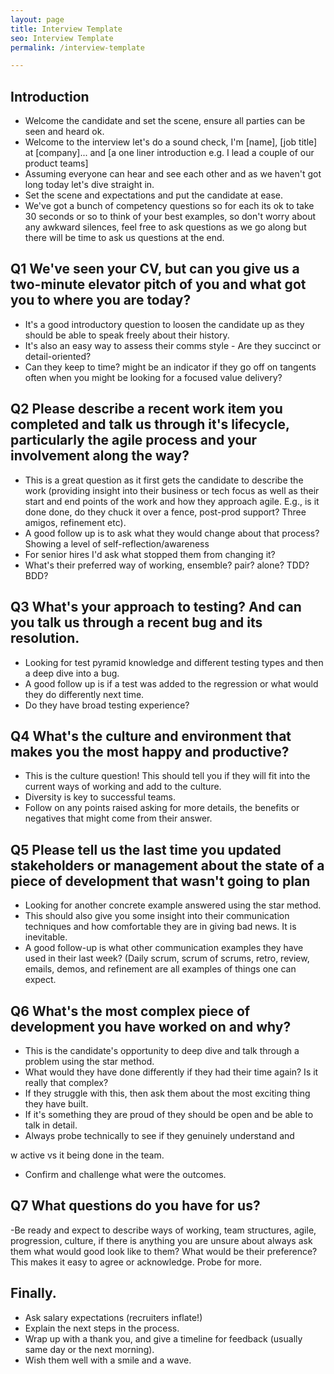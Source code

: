 ```yaml
---
layout: page
title: Interview Template
seo: Interview Template
permalink: /interview-template

---
```


## Introduction

- Welcome the candidate and set the scene, ensure all parties can be seen and heard ok.
- Welcome to the interview let's do a sound check, I'm [name], [job title] at [company]... and [a one liner introduction e.g. I lead a couple of our product teams]
- Assuming everyone can hear and see each other and as we haven't got long today let's dive straight in.
- Set the scene and expectations and put the candidate at ease.
- We've got a bunch of competency questions so for each its ok to take 30 seconds or so to think of your best examples, so don't worry about any awkward silences, feel free to ask questions as we go along but there will be time to ask us questions at the end.

## Q1 We've seen your CV, but can you give us a two-minute elevator pitch of you and what got you to where you are today?

- It's a good introductory question to loosen the candidate up as they should be able to speak freely about their history.
- It's also an easy way to assess their comms style - Are they succinct or detail-oriented?
- Can they keep to time? might be an indicator if they go off on tangents often when you might be looking for a focused value delivery?

## Q2 Please describe a recent work item you completed and talk us through it's lifecycle, particularly the agile process and your involvement along the way?

- This is a great question as it first gets the candidate to describe the work (providing insight into their business or tech focus as well as their start and end points of the work and how they approach agile. E.g., is it done done, do they chuck it over a fence, post-prod support? Three amigos, refinement etc).
- A good follow up is to ask what they would change about that process? Showing a level of self-reflection/awareness
- For senior hires I'd ask what stopped them from changing it?
- What's their preferred way of working, ensemble? pair? alone? TDD? BDD?

## Q3 What's your approach to testing? And can you talk us through a recent bug and its resolution.

- Looking for test pyramid knowledge and different testing types and then a deep dive into a bug.
- A good follow up is if a test was added to the regression or what would they do differently next time.
- Do they have broad testing experience?

## Q4 What's the culture and environment that makes you the most happy and productive?

- This is the culture question! This should tell you if they will fit into the current ways of working and add to the culture.
- Diversity is key to successful teams.
- Follow on any points raised asking for more details, the benefits or negatives that might come from their answer.

## Q5 Please tell us the last time you updated stakeholders or management about the state of a piece of development that wasn't going to plan

- Looking for another concrete example answered using the star method.
- This should also give you some insight into their communication techniques and how comfortable they are in giving bad news. It is inevitable.
- A good follow-up is what other communication examples they have used in their last week? (Daily scrum, scrum of scrums, retro, review, emails, demos, and refinement are all examples of things one can expect.

## Q6 What's the most complex piece of development you have worked on and why?

- This is the candidate's opportunity to deep dive and talk through a problem using the star method.
- What would they have done differently if they had their time again? Is it really that complex?
- If they struggle with this, then ask them about the most exciting thing they have built.
- If it's something they are proud of they should be open and be able to talk in detail.
- Always probe technically to see if they genuinely understand and

w
active vs it being done in the team.
- Confirm and challenge what were the outcomes.

## Q7 What questions do you have for us?

-Be ready and expect to describe ways of working, team structures, agile, progression, culture, if there is anything you are unsure about always ask them what would good look like to them? What would be their preference? This makes it easy to agree or acknowledge.
Probe for more.

## Finally.

- Ask salary expectations (recruiters inflate!)
- Explain the next steps in the process.
- Wrap up with a thank you, and give a timeline for feedback (usually same day or the next morning).
- Wish them well with a smile and a wave.
